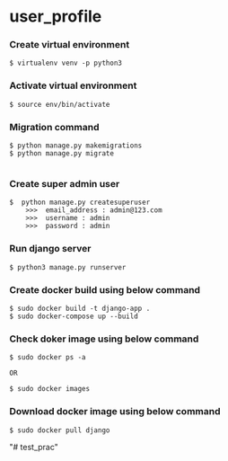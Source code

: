 
# user_profile
### Create virtual environment

```
$ virtualenv venv -p python3
```

### Activate virtual environment

```
$ source env/bin/activate
```


### Migration command

```
$ python manage.py makemigrations
$ python manage.py migrate
    
```

### Create super admin user

```
$  python manage.py createsuperuser
	>>>  email_address : admin@123.com
	>>>  username : admin
	>>>  password : admin
```

### Run django server

```
$ python3 manage.py runserver
```


### Create docker build using below command 

```
$ sudo docker build -t django-app .
$ sudo docker-compose up --build
```

### Check doker image using below command

```
$ sudo docker ps -a

OR

$ sudo docker images
```

### Download docker image using below command

```
$ sudo docker pull django
```


"# test_prac" 
